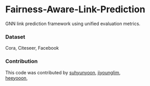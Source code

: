 # Fairness-Aware-Link-Prediction
GNN link prediction framework using unified evaluation metrics.

### Dataset
Cora, Citeseer, Facebook


### Contribution

This code was contributed by
[suhyunyoon](https://github.com/suhyunyoon), 
[jiyounglim](https://github.com/maya070),  
[heeyooon](https://github.com/heeyooon), 
